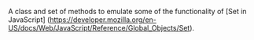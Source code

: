 A class and set of methods to emulate some of the functionality of [Set in JavaScript] (https://developer.mozilla.org/en-US/docs/Web/JavaScript/Reference/Global_Objects/Set).

